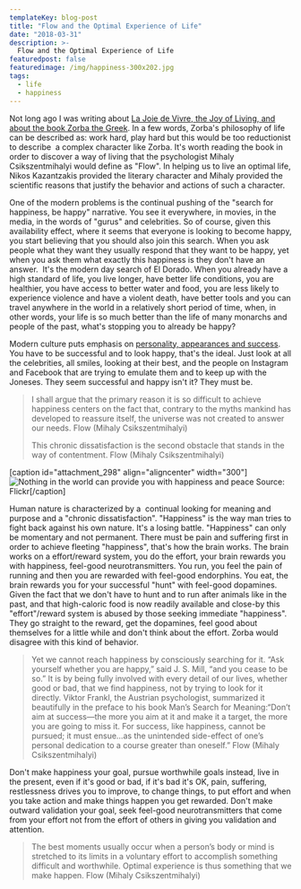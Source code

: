 ```yaml
---
templateKey: blog-post
title: "Flow and the Optimal Experience of Life"
date: "2018-03-31"
description: >-
  Flow and the Optimal Experience of Life
featuredpost: false
featuredimage: /img/happiness-300x202.jpg
tags:
  - life
  - happiness
---
```


Not long ago I was writing about [La Joie de Vivre, the Joy of Living, and about the book Zorba the Greek](https://stefantesoi.com/la-joie-de-vivre-with-zorba-the-greek/). In a few words, Zorba's philosophy of life can be described as: work hard, play hard but this would be too reductionist to describe  a complex character like Zorba. It's worth reading the book in order to discover a way of living that the psychologist Mihaly Csikszentmihalyi would define as "Flow". In helping us to live an optimal life, Nikos Kazantzakis provided the literary character and Mihaly provided the scientific reasons that justify the behavior and actions of such a character.

One of the modern problems is the continual pushing of the "search for happiness, be happy" narrative. You see it everywhere, in movies, in the media, in the words of "gurus" and celebrities. So of course, given this availability effect, where it seems that everyone is looking to become happy, you start believing that you should also join this search. When you ask people what they want they usually respond that they want to be happy, yet when you ask them what exactly this happiness is they don't have an answer.  It's the modern day search of El Dorado. When you already have a high standard of life, you live longer, have better life conditions, you are healthier, you have access to better water and food, you are less likely to experience violence and have a violent death, have better tools and you can travel anywhere in the world in a relatively short period of time, when, in other words, your life is so much better than the life of many monarchs and people of the past, what's stopping you to already be happy?

Modern culture puts emphasis on [personality, appearances and success](https://stefantesoi.com/what-would-rembrandt-do/). You have to be successful and to look happy, that's the ideal. Just look at all the celebrities, all smiles, looking at their best, and the people on Instagram and Facebook that are trying to emulate them and to keep up with the Joneses. They seem successful and happy isn't it? They must be.

> I shall argue that the primary reason it is so difficult to achieve happiness centers on the fact that, contrary to the myths mankind has developed to reassure itself, the universe was not created to answer our needs. Flow (Mihaly Csikszentmihalyi)
> 
> This chronic dissatisfaction is the second obstacle that stands in the way of contentment. Flow (Mihaly Csikszentmihalyi)

\[caption id="attachment\_298" align="aligncenter" width="300"\]![Nothing in the world can provide you with happiness and peace](https://stefantesoi.com/wp-content/uploads/2018/03/happiness-300x202.jpg) Source: Flickr\[/caption\]

Human nature is characterized by a  continual looking for meaning and purpose and a "chronic dissatisfaction". "Happiness" is the way man tries to fight back against his own nature. It's a losing battle. "Happiness" can only be momentary and not permanent. There must be pain and suffering first in order to achieve fleeting "happiness", that's how the brain works. The brain works on a effort/reward system, you do the effort, your brain rewards you with happiness, feel-good neurotransmitters. You run, you feel the pain of running and then you are rewarded with feel-good endorphins. You eat, the brain rewards you for your successful "hunt" with feel-good dopamines. Given the fact that we don't have to hunt and to run after animals like in the past, and that high-caloric food is now readily available and close-by this "effort"/reward system is abused by those seeking immediate "happiness". They go straight to the reward, get the dopamines, feel good about themselves for a little while and don't think about the effort. Zorba would disagree with this kind of behavior.

> Yet we cannot reach happiness by consciously searching for it. “Ask yourself whether you are happy,” said J. S. Mill, “and you cease to be so.” It is by being fully involved with every detail of our lives, whether good or bad, that we find happiness, not by trying to look for it directly. Viktor Frankl, the Austrian psychologist, summarized it beautifully in the preface to his book Man’s Search for Meaning:“Don’t aim at success—the more you aim at it and make it a target, the more you are going to miss it. For success, like happiness, cannot be pursued; it must ensue…as the unintended side-effect of one’s personal dedication to a course greater than oneself.” Flow (Mihaly Csikszentmihalyi)

Don't make happiness your goal, pursue worthwhile goals instead, live in the present, even if it's good or bad, if it's bad it's OK, pain, suffering, restlessness drives you to improve, to change things, to put effort and when you take action and make things happen you get rewarded. Don't make outward validation your goal, seek feel-good neurotransmitters that come from your effort not from the effort of others in giving you validation and attention.

> The best moments usually occur when a person’s body or mind is stretched to its limits in a voluntary effort to accomplish something difficult and worthwhile. Optimal experience is thus something that we make happen. Flow (Mihaly Csikszentmihalyi)
